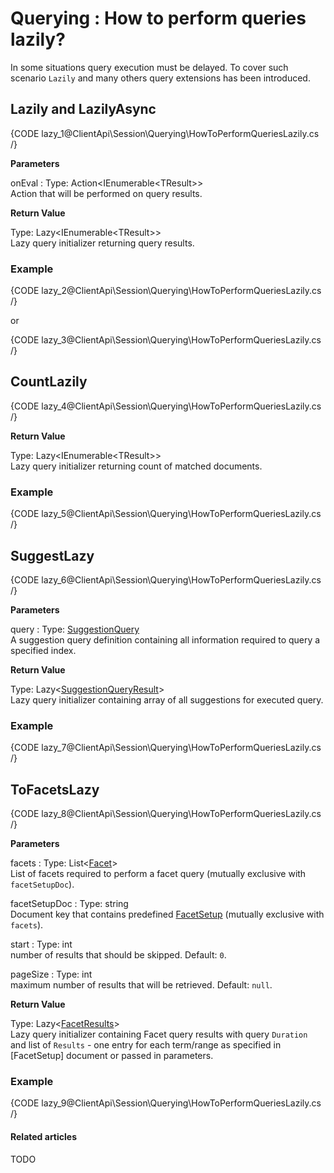 # Querying : How to perform queries lazily?

In some situations query execution must be delayed. To cover such scenario `Lazily` and many others query extensions has been introduced.

## Lazily and LazilyAsync

{CODE lazy_1@ClientApi\Session\Querying\HowToPerformQueriesLazily.cs /}

**Parameters**   

onEval
:   Type: Action<IEnumerable&lt;TResult&gt;>   
Action that will be performed on query results.

**Return Value**

Type: Lazy<IEnumerable&lt;TResult&gt;>  
Lazy query initializer returning query results.

### Example

{CODE lazy_2@ClientApi\Session\Querying\HowToPerformQueriesLazily.cs /}

or

{CODE lazy_3@ClientApi\Session\Querying\HowToPerformQueriesLazily.cs /}

## CountLazily

{CODE lazy_4@ClientApi\Session\Querying\HowToPerformQueriesLazily.cs /}

**Return Value**

Type: Lazy<IEnumerable&lt;TResult&gt;>  
Lazy query initializer returning count of matched documents.

### Example

{CODE lazy_5@ClientApi\Session\Querying\HowToPerformQueriesLazily.cs /}

## SuggestLazy

{CODE lazy_6@ClientApi\Session\Querying\HowToPerformQueriesLazily.cs /}

**Parameters**   

query
:   Type: [SuggestionQuery](../../../glossary/client-api/querying/suggestion-query)     
A suggestion query definition containing all information required to query a specified index.

**Return Value**

Type: Lazy<[SuggestionQueryResult]()>  
Lazy query initializer containing array of all suggestions for executed query.

### Example

{CODE lazy_7@ClientApi\Session\Querying\HowToPerformQueriesLazily.cs /}

## ToFacetsLazy

{CODE lazy_8@ClientApi\Session\Querying\HowToPerformQueriesLazily.cs /}

**Parameters** 

facets
:   Type: List<[Facet]()>   
List of facets required to perform a facet query (mutually exclusive with `facetSetupDoc`).

facetSetupDoc
:   Type: string   
Document key that contains predefined [FacetSetup]() (mutually exclusive with `facets`).

start
:   Type: int   
number of results that should be skipped. Default: `0`. 

pageSize
:   Type: int   
maximum number of results that will be retrieved. Default: `null`.

**Return Value**

Type: Lazy<[FacetResults]()>   
Lazy query initializer containing Facet query results with query `Duration` and list of `Results` - one entry for each term/range as specified in [FacetSetup] document or passed in parameters.

### Example

{CODE lazy_9@ClientApi\Session\Querying\HowToPerformQueriesLazily.cs /}

#### Related articles

TODO